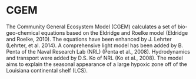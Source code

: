 # CGEM

The Community General Ecosystem Model (CGEM) calculates a set of bio-geo-chemical equations based on the Eldridge and 
Roelke model (Eldridge and Roelke, 2010). The equations have been enhanced by J. Lehrter (Lehrter, et al. 2014). 
A comprehensive light model has been added by B. Penta of the Naval Research Lab (NRL) (Penta et al., 2008). 
Hydrodynamics and transport were added by D.S. Ko of NRL (Ko et al., 2008). The model aims to explain the seasonal 
appearance of a large hypoxic zone off of the Louisiana continental shelf (LCS).
